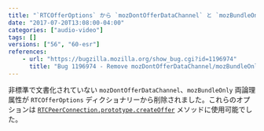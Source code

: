 ```yaml
---
title: "`RTCOfferOptions` から `mozDontOfferDataChannel` と `mozBundleOnly` が削除されました"
date: "2017-07-20T13:08:00-04:00"
categories: ["audio-video"]
tags: []
versions: ["56", "60-esr"]
references:
    - url: "https://bugzilla.mozilla.org/show_bug.cgi?id=1196974"
      title: "Bug 1196974 - Remove mozDontOfferDataChannel/mozBundleOnly from RTCOfferOptions"
---
```

非標準で文書化されていない `mozDontOfferDataChannel`、`mozBundleOnly` 両論理属性が `RTCOfferOptions` ディクショナリーから削除されました。これらのオプションは [`RTCPeerConnection.prototype.createOffer`](https://developer.mozilla.org/docs/Web/API/RTCPeerConnection/createOffer) メソッドに使用可能でした。
